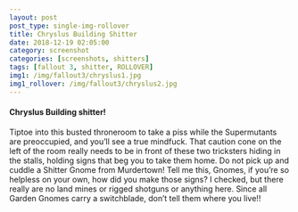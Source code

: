 ```yaml
---
layout: post
post_type: single-img-rollover
title: Chryslus Building Shitter
date: 2018-12-19 02:05:00
category: screenshot
categories: [screenshots, shitters]
tags: [fallout 3, shitter, ROLLOVER]
img1: /img/fallout3/chryslus1.jpg
img1_rollover: /img/fallout3/chryslus2.jpg
---
```

#### Chryslus Building shitter!

Tiptoe into this busted throneroom to take a piss while the Supermutants are preoccupied, and you’ll see a true mindfuck. That caution cone on the left of the room really needs to be in front of these two tricksters hiding in the stalls, holding signs that beg you to take them home. Do not pick up and cuddle a Shitter Gnome from Murdertown! Tell me this, Gnomes, if you’re so helpless on your own, how did you make those signs? I checked, but there really are no land mines or rigged shotguns or anything here. Since all Garden Gnomes carry a switchblade, don’t tell them where you live!!
